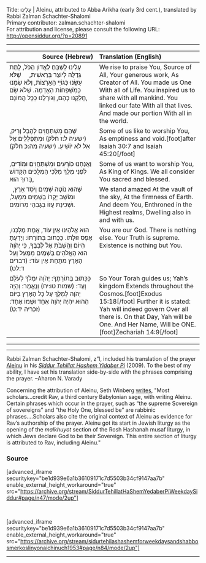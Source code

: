 <html>
<head></head>
<body>
Title: עָלֵינוּ | Aleinu, attributed to Abba Arikha (early 3rd cent.), translated by Rabbi Zalman Schachter-Shalomi<br />
Primary contributor: zalman.schachter-shalomi<br />
For attribution and license, please consult the following URL: <a href="http://opensiddur.org/?p=20891">http://opensiddur.org/?p=20891</a>
<p />
<hr />

<table style="margin-left: auto;margin-right: auto;" class="draggable">
<thead><tr><th id="x" style="text-align: right;">Source (Hebrew)</th><th style="text-align: left;">Translation (English)</th></tr></thead>
<tbody>
<tr><td style="vertical-align:top;" width="46%">
<div class="liturgy"><span lang="he">
עָלֵינוּ לְשַׁבֵּחַ 
לַאֲדוֹן הַכֹּל, 
לָתֵת גְּדֻלָּה 
לְיוֹצֵר בְּרֵאשִׁית, 
&nbsp;
&nbsp;
שֶׁלֹּא עָשָׂנוּ 
כְּגוֹיֵי הָאֲרָצוֹת, 
וְלֹא שָׂמָנוּ 
כְּמִשְׁפְּחוֹת הָאֲדָמָה. 
שֶׁלֹּא שָׂם חֶלְקֵנוּ כָּהֶם, 
וְגוֹרָלֵנוּ כְּכָל הֲמוֹנָם, 
</span></div></td>
 
<td style="vertical-align:top;" width="53%">
<div class="english">
We rise to praise You,
Source of All,
Your generous work, 
As  Creator of All.
You made us One 
With all of Life.
You inspired us to share 
with all mankind.
You linked our fate 
With all that lives.
And made our portion 
With all in the world.
</div></td></tr>


<tr><td style="vertical-align:top;" width="46%">
<div class="liturgy"><span lang="he">
שֶׁהֵם מִשְׁתַּחֲוִים 
לְהֶבֶל וָרִיק, <span class="citation">(ישעיה ל:ז חלק)</span> 
וּמִתְפַּלְּלִים אֶל אֵל לֹא יוֹשִׁיעַ. <span class="citation">(ישעיה מה:כ חלק)</span>
</span></div></td>
 
<td style="vertical-align:top;" width="53%">
<div class="english">
Some of us like to worship You,
As emptiness and void.[foot]after Isaiah 30:7 and Isaiah 45:20[/foot]
</div></td></tr>


<tr><td style="vertical-align:top;" width="46%">
<div class="liturgy"><span lang="he">
וַאֲנַחְנוּ כּוֹרְעִים 
וּמִשְׁתַּחֲוִים וּמוֹדִים, 
לִפְנֵי מֶלֶךְ מַלְכֵי הַמְּלָכִים 
הַקָּדוֹשׁ בָּרוּךְ הוּא, 
</span></div></td>
 
<td style="vertical-align:top;" width="53%">
<div class="english">
Some of us want to worship You,
As King of Kings.
We all consider You 
sacred and blessed.
</div></td></tr>


<tr><td style="vertical-align:top;" width="46%">
<div class="liturgy"><span lang="he">
&nbsp;
שֶׁהוּא נוֹטֶה שָׁמַיִם 
וְיֹסֵד אָרֶץ, 
וּמוֹשַׁב יְקָרוֹ 
בַּשָּׁמַיִם מִמַּעַל, 
וּשְׁכִינַת עֻזּוֹ בְּגָבְהֵי מְרוֹמִים. 
</span></div></td>
 
<td style="vertical-align:top;" width="53%">
<div class="english">
We stand amazed
At the vault of the sky,
At the firmness of Earth.
And deem You,
Enthroned in the Highest realms,
Dwelling also in and with us.
</div></td></tr>


<tr><td style="vertical-align:top;" width="46%">
<div class="liturgy"><span lang="he">
הוּא אֱלֹהֵינוּ 
אֵין עוֹד, 
אֱמֶת מַלְכֵּנוּ, 
אֶפֶס זוּלָתוֹ. 
כַּכָּתוּב בְּתוֹרָתוֹ: 
וְיָדַעְתָּ הַיּוֹם 
וַהֲשֵׁבֹתָ אֶל לְבָבֶךָ, 
כִּי יְהֹוָה הוּא הָאֱלֹהִים 
בַּשָּׁמַיִם מִמַּעַל 
וְעַל הָאָרֶץ מִתָּחַת 
אֵין עוֹד: <span class="citation">(דברים ד:לט)</span>
</span></div></td>
 
<td style="vertical-align:top;" width="53%">
<div class="english">
You are our God.
There is nothing else.
Your Truth is supreme.
Existence is nothing but You.
</div></td></tr>


<tr><td style="vertical-align:top;" width="46%">
<div class="liturgy"><span lang="he">
כַּכָּתוּב בְּתוֹרָתֶךָ: 
יְהֹוָה יִמְלֹךְ
לְעֹלָם וָעֶד: <span class="citation">(שמות טו:יח)</span>
וְנֶאֱמַר: 
וְהָיָה יְהֹוָה לְמֶלֶךְ
 עַל כָּל הָאָרֶץ 
 בַּיּוֹם הַהוּא יִהְיֶה יְהֹוָה אֶחָד
 וּשְׁמוֹ אֶחָד: <span class="citation">(זכריה יד:ט)</span>
</span></div></td>
 
<td style="vertical-align:top;" width="53%">
<div class="english">
So Your Torah guides us;
Yah’s kingdom 
Extends throughout the Cosmos.[foot]Exodus 15:18[/foot]
Further it is stated:
Yah will indeed govern 
Over all there is.
On that Day, Yah will be One.
And Her Name, Will be ONE.[foot]Zechariah 14:9[/foot]
</div></td></tr>
</tbody></table>

<hr />

<hr />

Rabbi Zalman Schachter-Shalomi, z”l, included his translation of the prayer <a href="https://en.wikipedia.org/wiki/Aleinu">Aleinu</a> in his <em><a href="https://opensiddur.org/siddurim/ha-ari/neo-hasidut/reb-zalmans-open-siddur-tehillat-hashem/">Siddur Tehillat Hashem Yidaber Pi</a></em> (2009). To the best of my ability, I have set his translation side-by-side with the phrases comprising the prayer. –Aharon N. Varady

Concerning the attribution of Aleinu, Seth Winberg <a href="https://www.myjewishlearning.com/article/aleinu/">writes</a>, "Most scholars...credit Rav, a third century Babylonian sage, with writing Aleinu. Certain phrases which occur in the prayer, such as “the supreme Sovereign of sovereigns” and “the Holy One, blessed be” are rabbinic phrases....Scholars also cite the original context of Aleinu as evidence for Rav’s authorship of the prayer. Aleinu got its start in Jewish liturgy as the opening of the <em>malkhuyot</em> section of the Rosh Hashanah musaf liturgy, in which Jews declare God to be their Sovereign. This entire section of liturgy is attributed to Rav, including Aleinu."

<h3>Source</h3>

[advanced_iframe securitykey="be1d939e6a1b36109171c7d5503b34cf9147aa7b" enable_external_height_workaround="true" src="https://archive.org/stream/SiddurTehillatHaShemYedaberPiWeekdaySiddur#page/n47/mode/2up"]

&nbsp;

[advanced_iframe securitykey="be1d939e6a1b36109171c7d5503b34cf9147aa7b" enable_external_height_workaround="true" src="https://archive.org/stream/sidurtehilashashemforweekdaysandshabbosmerkoslinyonaichinuch1953#page/n84/mode/2up"]

<hr />

&nbsp;
</body>
</html>